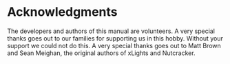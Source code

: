 # Acknowledgments

The developers and authors of this manual are volunteers. A very special thanks goes out to our families for supporting us in this hobby. Without your support we could not do this. A very special thanks goes out to Matt Brown and Sean Meighan, the original authors of xLights and Nutcracker.
